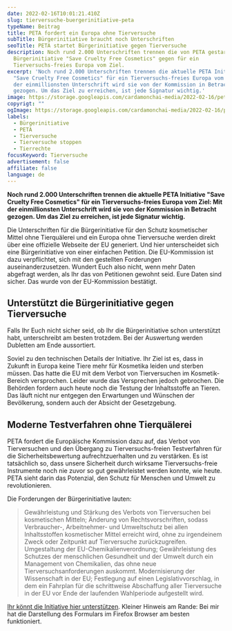 ```yaml
---
date: 2022-02-16T10:01:21.410Z
slug: tierversuche-buergerinitiative-peta
typeName: Beitrag
title: PETA fordert ein Europa ohne Tierversuche
subTitle: Bürgerinitiative braucht noch Unterschriften
seoTitle: PETA startet Bürgerinitiative gegen Tierversuche
description: Noch rund 2.000 Unterschriften trennen die von PETA gestartete
  Bürgerinitiative "Save Cruelty Free Cosmetics" gegen für ein
  Tierversuchs-freies Europa vom Ziel.
excerpt: 'Noch rund 2.000 Unterschriften trennen die aktuelle PETA Initiative
  "Save Cruelty Free Cosmetics" für ein Tierversuchs-freies Europa vom Ziel: Mit
  der einmillionsten Unterschrift wird sie von der Kommission in Betracht
  gezogen. Um das Ziel zu erreichen, ist jede Signatur wichtig.'
image: https://storage.googleapis.com/cardamonchai-media/2022-02-16/peta-tierversuche-buergerinitiative-jpg-imagine-082808_67764c_1024_768/640.webp
copyrigt: ""
ogImage: https://storage.googleapis.com/cardamonchai-media/2022-02-16/peta-tierversuche-buergerinitiative-fb-png-imagine-081808_617444_1200_628/640.webp
labels:
  - Bürgerinitiative
  - PETA
  - Tierversuche
  - Tierversuche stoppen
  - Tierrechte
focusKeyword: Tierversuche
advertisement: false
affiliate: false
language: de
---
```

**Noch rund 2.000 Unterschriften trennen die aktuelle PETA Initiative "Save Cruelty Free Cosmetics" für ein Tierversuchs-freies Europa vom Ziel: Mit der einmillionsten Unterschrift wird sie von der Kommission in Betracht gezogen. Um das Ziel zu erreichen, ist jede Signatur wichtig.**

Die Unterschriften für die Bürgerinitiative für den Schutz kosmetischer Mittel ohne Tierquälerei und ein Europa ohne Tierversuche werden direkt über eine offizielle Webseite der EU generiert. Und hier unterscheidet sich eine Bürgerinitiative von einer einfachen Petition. Die EU-Kommission ist dazu verpflichtet, sich mit den gestellten Forderungen auseinanderzusetzen. Wundert Euch also nicht, wenn mehr Daten abgefragt werden, als Ihr das von Petitionen gewohnt seid. Eure Daten sind sicher. Das wurde von der EU-Kommission bestätigt.

## Unterstützt die Bürgerinitiative gegen Tierversuche

Falls Ihr Euch nicht sicher seid, ob Ihr die Bürgerinitiative schon unterstützt habt, unterschreibt am besten trotzdem. Bei der Auswertung werden Dubletten am Ende aussortiert.

Soviel zu den technischen Details der Initiative. Ihr Ziel ist es, dass in Zukunft in Europa keine Tiere mehr für Kosmetika leiden und sterben müssen. Das hatte die EU mit dem Verbot von Tierversuchen im Kosmetik-Bereich versprochen. Leider wurde das Versprechen jedoch gebrochen. Die Behörden fordern auch heute noch die Testung der Inhaltsstoffe an Tieren. Das läuft nicht nur entgegen den Erwartungen und Wünschen der Bevölkerung, sondern auch der Absicht der Gesetzgebung.

## Moderne Testverfahren ohne Tierquälerei

PETA fordert die Europäische Kommission dazu auf, das Verbot von Tierversuchen und den Übergang zu Tierversuchs-freien Testverfahren für die Sicherheitsbewertung aufrechtzuerhalten und zu verstärken. Es ist tatsächlich so, dass unsere Sicherheit durch wirksame Tierversuchs-freie Instrumente noch nie zuvor so gut gewährleistet werden konnte, wie heute. PETA sieht darin das Potenzial, den Schutz für Menschen und Umwelt zu revolutionieren.

Die Forderungen der Bürgerinitiative lauten:

> Gewährleistung und Stärkung des Verbots von Tierversuchen bei kosmetischen Mitteln; Änderung von Rechtsvorschriften, sodass Verbraucher-, Arbeitnehmer- und Umweltschutz bei allen Inhaltsstoffen kosmetischer Mittel erreicht wird, ohne zu irgendeinem Zweck oder Zeitpunkt auf Tierversuche zurückzugreifen.
> Umgestaltung der EU-Chemikalienverordnung; Gewährleistung des Schutzes der menschlichen Gesundheit und der Umwelt durch ein Management von Chemikalien, das ohne neue Tierversuchsanforderungen auskommt.
> Modernisierung der Wissenschaft in der EU; Festlegung auf einen Legislativvorschlag, in dem ein Fahrplan für die schrittweise Abschaffung aller Tierversuche in der EU vor Ende der laufenden Wahlperiode aufgestellt wird.

[Ihr könnt die Initiative hier unterstützen](https://eci.ec.europa.eu/019/public/#/screen/home). Kleiner Hinweis am Rande: Bei mir hat die Darstellung des Formulars im Firefox Browser am besten funktioniert.